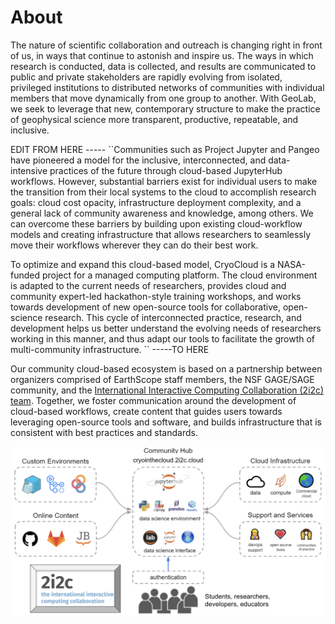 # About

The nature of scientific collaboration and outreach is changing right in front of us, in ways that continue to astonish and inspire us. The ways in which research is conducted, data is collected, and results are communicated to public and private stakeholders are rapidly evolving from isolated, privileged institutions to distributed networks of communities with individual members that move dynamically from one group to another. With GeoLab, we seek to leverage that new, contemporary structure to make the practice of geophysical science more transparent, productive, repeatable, and inclusive.

EDIT FROM HERE -----
``Communities such as Project Jupyter and Pangeo have pioneered a model for the inclusive, interconnected, and data-intensive practices of the future through cloud-based JupyterHub workflows. However, substantial barriers exist for individual users to make the transition from their local systems to the cloud to accomplish research goals: cloud cost opacity, infrastructure deployment complexity, and a general lack of community awareness and knowledge, among others. We can overcome these barriers by building upon existing cloud-workflow models and creating infrastructure that allows researchers to seamlessly move their workflows wherever they can do their best work.

To optimize and expand this cloud-based model, CryoCloud is a NASA-funded project for a managed computing platform. The cloud environment is adapted to the current needs of researchers, provides cloud and community expert-led hackathon-style training workshops, and works towards development of new open-source tools for collaborative, open-science research. This cycle of interconnected practice, research, and development helps us better understand the evolving needs of researchers working in this manner, and thus adapt our tools to facilitate the growth of multi-community infrastructure.
``
-----TO HERE

Our community cloud-based ecosystem is based on a partnership between organizers comprised of EarthScope staff members, the NSF GAGE/SAGE community, and the [International Interactive Computing Collaboration (2i2c) team](https://2i2c.org). Together, we foster communication around the development of cloud-based workflows, create content that guides users towards leveraging open-source tools and software, and builds infrastructure that is consistent with best practices and standards.


![2i2c Service Model](img/2i2c_service.png)